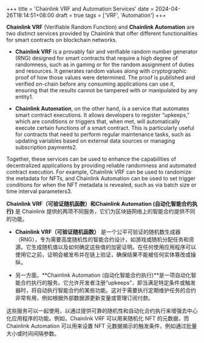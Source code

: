 +++
title = 'Chainlink VRF and Automation Services'
date = 2024-04-26T18:14:51+08:00
draft = true
tags = ['VRF', 'Automation']
+++

**Chainlink VRF** (Verifiable Random Function) and **Chainlink Automation** are two distinct services provided by Chainlink that offer different functionalities for smart contracts on blockchain networks.

- **Chainlink VRF** is a provably fair and verifiable random number generator (RNG) designed for smart contracts that require a high degree of randomness, such as in gaming or for the random assignment of duties and resources. It generates random values along with cryptographic proof of how those values were determined. The proof is published and verified on-chain before any consuming applications can use it, ensuring that the results cannot be tampered with or manipulated by any entity1.

- **Chainlink Automation**, on the other hand, is a service that automates smart contract executions. It allows developers to register “upkeeps,” which are conditions or triggers that, when met, will automatically execute certain functions of a smart contract. This is particularly useful for contracts that need to perform regular maintenance tasks, such as updating variables based on external data sources or managing subscription payments2.

Together, these services can be used to enhance the capabilities of decentralized applications by providing reliable randomness and automated contract execution. For example, Chainlink VRF can be used to randomize the metadata for NFTs, and Chainlink Automation can be used to set trigger conditions for when the NFT metadata is revealed, such as via batch size or time interval parameters3.

**Chainlink VRF（可验证随机函数）**和**Chainlink Automation (自动化智能合约执行)** 是 Chainlink 提供的两项不同服务，它们为区块链网络上的智能合约提供不同的功能。

- **Chainlink VRF（可验证随机函数）** 是一个公平可验证的随机数生成器（RNG），专为需要高度随机性的智能合约设计，如游戏或随机分配任务和资源。它生成随机值以及如何确定这些值的加密证明。在任何使用应用程序可以使用它之前，证明会被发布并在链上验证，确保结果不能被任何实体篡改或操纵。

- 另一方面，**Chainlink Automation (自动化智能合约执行)**是一项自动化智能合约执行的服务。它允许开发者注册“upkeeps”，即当满足特定条件或触发器时，将自动执行智能合约的某些功能。这对于需要执行定期维护任务的合约非常有用，例如根据外部数据源更新变量或管理订阅付款。

这些服务可以一起使用，以通过提供可靠的随机性和自动化合约执行来增强去中心化应用程序的功能。例如，Chainlink VRF 可以用来随机化 NFT 的元数据，而 Chainlink Automation 可以用来设置 NFT 元数据揭示的触发条件，例如通过批量大小或时间间隔参数。
